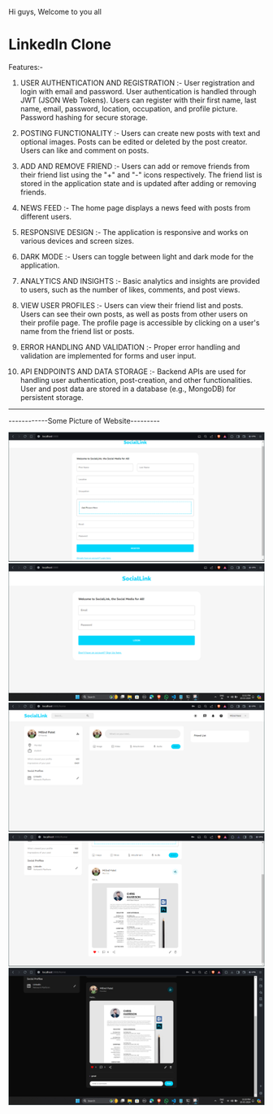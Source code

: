 Hi guys, Welcome to you all
# LinkedIn Clone
Features:-

1. USER AUTHENTICATION AND REGISTRATION :-
   User registration and login with email and password.
   User authentication is handled through JWT (JSON Web Tokens).
   Users can register with their first name, last name, email, password, location, occupation, and profile picture.
   Password hashing for secure storage.

2. POSTING FUNCTIONALITY :-
   Users can create new posts with text and optional images.
   Posts can be edited or deleted by the post creator.
   Users can like and comment on posts.

3. ADD AND REMOVE FRIEND :-
   Users can add or remove friends from their friend list using the "+" and "-" icons respectively.
   The friend list is stored in the application state and is updated after adding or removing friends.

4. NEWS FEED :-
   The home page displays a news feed with posts from different users.

5. RESPONSIVE DESIGN :-
   The application is responsive and works on various devices and screen sizes.

6. DARK MODE :-
   Users can toggle between light and dark mode for the application.

7. ANALYTICS AND INSIGHTS :-
   Basic analytics and insights are provided to users, such as the number of likes, comments, and post views.

8. VIEW USER PROFILES :-
   Users can view their friend list and posts.
   Users can see their own posts, as well as posts from other users on their profile page.
   The profile page is accessible by clicking on a user's name from the friend list or posts.
   

10. ERROR HANDLING AND VALIDATION :-
   Proper error handling and validation are implemented for forms and user input.

11. API ENDPOINTS AND DATA STORAGE :-
   Backend APIs are used for handling user authentication, post-creation, and other functionalities.
   User and post data are stored in a database (e.g., MongoDB) for persistent storage.
-----------------------------------------------------------------------------------------
------------Some Picture of Website--------- 

![alt text](client/photos/signup.png)
![alt text](client/photos/login.png)
![alt text](client/photos/HomePage.png)
![alt text](client/photos/post.png)
![alt text](client/photos/comment_darkmode.png)

